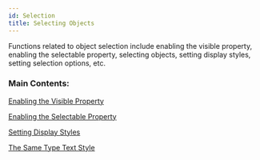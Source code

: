 ```yaml
---
id: Selection
title: Selecting Objects
---
```

Functions related to object selection include enabling the visible property,
enabling the selectable property, selecting objects, setting display styles,
setting selection options, etc.



### Main Contents:



 [Enabling the Visible Property](DTv2_Visible)



 [Enabling the Selectable Property](DTv2_Selectable)



 [Setting Display Styles](DTv2_SelectStyle)


 [The Same Type Text Style](SameTypeTextStyle)
